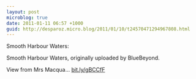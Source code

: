 ```yaml
---
layout: post
microblog: true
date: 2011-01-11 06:57 +1000
guid: http://desparoz.micro.blog/2011/01/10/t24570471294967808.html
---
```

Smooth Harbour Waters: 

Smooth Harbour Waters, originally uploaded by BlueBeyond.

View from Mrs Macqua... [bit.ly/gBCCfF](http://bit.ly/gBCCfF)
